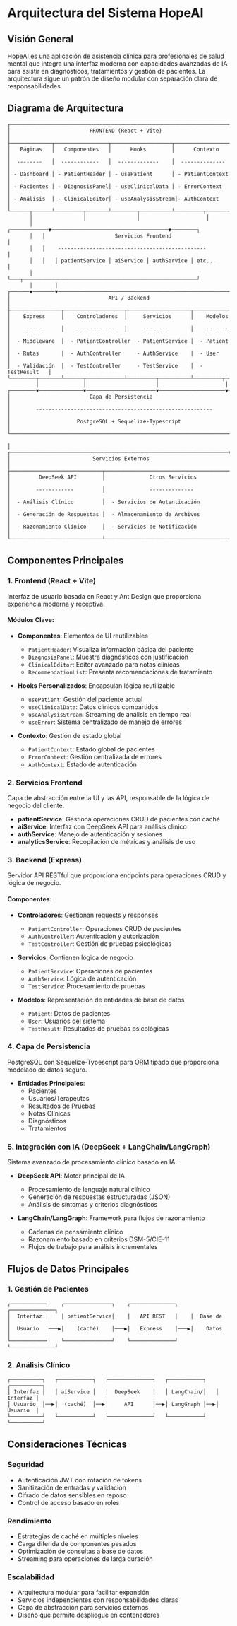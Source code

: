 # Arquitectura del Sistema HopeAI

## Visión General

HopeAI es una aplicación de asistencia clínica para profesionales de salud mental que integra una interfaz moderna con capacidades avanzadas de IA para asistir en diagnósticos, tratamientos y gestión de pacientes. La arquitectura sigue un patrón de diseño modular con separación clara de responsabilidades.

## Diagrama de Arquitectura

```
┌─────────────────────────────────────────────────────────────────────────┐
│                         FRONTEND (React + Vite)                          │
├─────────────┬─────────────────┬───────────────────┬────────────────────┤
│   Páginas   │   Componentes   │      Hooks        │      Contexto      │
│  --------   │  ------------   │  -------------    │  --------------    │
│ - Dashboard │ - PatientHeader │ - usePatient      │ - PatientContext   │
│ - Pacientes │ - DiagnosisPanel│ - useClinicalData │ - ErrorContext     │
│ - Análisis  │ - ClinicalEditor│ - useAnalysisStream│- AuthContext      │
└──────┬──────┴─────────┬───────┴────────┬──────────┴─────────┬──────────┘
       │                │                │                     │
       │   ┌────────────▼─────────────────────────────────────▼────────┐  
       │   │                      Servicios Frontend                    │
       │   │    -----------------------------------------------         │
       │   │   │ patientService │ aiService │ authService │ etc...     │
       │   └───┬───────────────────────────────────────────────────────┘
       │       │
┌──────▼───────▼───────────────────────────────────────────────────────────┐
│                               API / Backend                                │
├────────────────┬───────────────────┬────────────────────┬────────────────┤
│    Express     │    Controladores  │     Servicios      │    Modelos      │
│    -------     │    ------------   │     --------       │    -------      │
│  - Middleware  │  - PatientController  - PatientService │  - Patient      │
│  - Rutas       │  - AuthController     - AuthService    │  - User         │
│  - Validación  │  - TestController     - TestService    │  - TestResult   │
└────────┬───────┴──────┬────────────┴─────────┬──────────┴─────────┬──────┘
         │              │                      │                     │
┌────────▼──────────────▼──────────────────────▼─────────────────────▼─────┐
│                         Capa de Persistencia                              │
│        --------------------------------------------------------          │
│                     PostgreSQL + Sequelize-Typescript                     │
└─────────────────────────────────────────────────────────────────────┬────┘
                                                                       │
┌─────────────────────────────────────────────────────────────────────▼────┐
│                          Servicios Externos                               │
├─────────────────────────────┬─────────────────────────────────────────────┤
│         DeepSeek API        │              Otros Servicios                │
│        ------------         │              --------------                 │
│  - Análisis Clínico         │  - Servicios de Autenticación              │
│  - Generación de Respuestas │  - Almacenamiento de Archivos              │
│  - Razonamiento Clínico     │  - Servicios de Notificación               │
└─────────────────────────────┴─────────────────────────────────────────────┘
```

## Componentes Principales

### 1. Frontend (React + Vite)

Interfaz de usuario basada en React y Ant Design que proporciona experiencia moderna y receptiva.

#### Módulos Clave:
- **Componentes**: Elementos de UI reutilizables
  - `PatientHeader`: Visualiza información básica del paciente
  - `DiagnosisPanel`: Muestra diagnósticos con justificación
  - `ClinicalEditor`: Editor avanzado para notas clínicas
  - `RecommendationList`: Presenta recomendaciones de tratamiento

- **Hooks Personalizados**: Encapsulan lógica reutilizable
  - `usePatient`: Gestión del paciente actual
  - `useClinicalData`: Datos clínicos compartidos
  - `useAnalysisStream`: Streaming de análisis en tiempo real
  - `useError`: Sistema centralizado de manejo de errores

- **Contexto**: Gestión de estado global
  - `PatientContext`: Estado global de pacientes
  - `ErrorContext`: Gestión centralizada de errores
  - `AuthContext`: Estado de autenticación

### 2. Servicios Frontend

Capa de abstracción entre la UI y las API, responsable de la lógica de negocio del cliente.

- **patientService**: Gestiona operaciones CRUD de pacientes con caché
- **aiService**: Interfaz con DeepSeek API para análisis clínico
- **authService**: Manejo de autenticación y sesiones
- **analyticsService**: Recopilación de métricas y análisis de uso

### 3. Backend (Express)

Servidor API RESTful que proporciona endpoints para operaciones CRUD y lógica de negocio.

#### Componentes:
- **Controladores**: Gestionan requests y responses
  - `PatientController`: Operaciones CRUD de pacientes
  - `AuthController`: Autenticación y autorización
  - `TestController`: Gestión de pruebas psicológicas

- **Servicios**: Contienen lógica de negocio
  - `PatientService`: Operaciones de pacientes
  - `AuthService`: Lógica de autenticación
  - `TestService`: Procesamiento de pruebas

- **Modelos**: Representación de entidades de base de datos
  - `Patient`: Datos de pacientes
  - `User`: Usuarios del sistema
  - `TestResult`: Resultados de pruebas psicológicas

### 4. Capa de Persistencia

PostgreSQL con Sequelize-Typescript para ORM tipado que proporciona modelado de datos seguro.

- **Entidades Principales**:
  - Pacientes
  - Usuarios/Terapeutas
  - Resultados de Pruebas
  - Notas Clínicas
  - Diagnósticos
  - Tratamientos

### 5. Integración con IA (DeepSeek + LangChain/LangGraph)

Sistema avanzado de procesamiento clínico basado en IA.

- **DeepSeek API**: Motor principal de IA
  - Procesamiento de lenguaje natural clínico
  - Generación de respuestas estructuradas (JSON)
  - Análisis de síntomas y criterios diagnósticos

- **LangChain/LangGraph**: Framework para flujos de razonamiento
  - Cadenas de pensamiento clínico
  - Razonamiento basado en criterios DSM-5/CIE-11
  - Flujos de trabajo para análisis incrementales

## Flujos de Datos Principales

### 1. Gestión de Pacientes
```
┌───────────┐    ┌───────────────┐    ┌──────────────┐    ┌──────────────┐
│  Interfaz │    │ patientService│    │   API REST   │    │  Base de     │
│  Usuario  │───▶│    (caché)    │───▶│   Express    │───▶│    Datos     │
└───────────┘    └───────────────┘    └──────────────┘    └──────────────┘
```

### 2. Análisis Clínico
```
┌──────────┐   ┌───────────┐   ┌──────────────┐   ┌───────────┐   ┌──────────┐
│ Interfaz │   │ aiService │   │  DeepSeek    │   │ LangChain/│   │ Interfaz │
│ Usuario  │──▶│  (caché)  │──▶│     API      │──▶│ LangGraph │──▶│ Usuario  │
└──────────┘   └───────────┘   └──────────────┘   └───────────┘   └──────────┘
```

## Consideraciones Técnicas

### Seguridad
- Autenticación JWT con rotación de tokens
- Sanitización de entradas y validación
- Cifrado de datos sensibles en reposo
- Control de acceso basado en roles

### Rendimiento
- Estrategias de caché en múltiples niveles
- Carga diferida de componentes pesados
- Optimización de consultas a base de datos
- Streaming para operaciones de larga duración

### Escalabilidad
- Arquitectura modular para facilitar expansión
- Servicios independientes con responsabilidades claras
- Capa de abstracción para servicios externos
- Diseño que permite despliegue en contenedores 